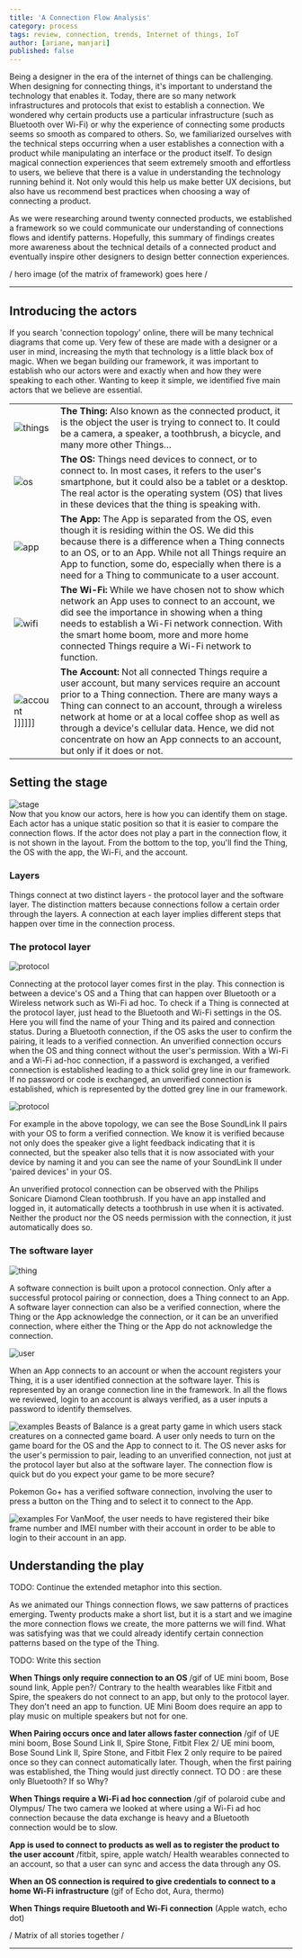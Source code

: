 ```yaml
---
title: 'A Connection Flow Analysis'
category: process
tags: review, connection, trends, Internet of things, IoT
author: [ariane, manjari]
published: false
---
```


Being a designer in the era of the internet of things can be challenging. When designing for connecting things, it's important to understand the technology that enables it. Today, there are so many network infrastructures and protocols that exist to establish a connection. We wondered why certain products use a particular infrastructure (such as Bluetooth over Wi-Fi) or why the experience of connecting some products seems so smooth as compared to others. So, we familiarized ourselves with the technical steps occurring when a user establishes a connection with a product while manipulating an interface or the product itself. To design magical connection experiences that seem extremely smooth and effortless to users, we believe that there is a value in understanding the technology running behind it. Not only would this help us make better UX decisions, but also have us recommend best practices when choosing a way of connecting a product.

As we were researching around twenty connected products, we established a framework so we could communicate our understanding of connections flows and identify patterns. Hopefully, this summary of findings creates more awareness about the technical details of a connected product and eventually inspire other designers to design better connection experiences.

/ hero image (of the matrix of framework) goes here /

---


## Introducing the actors
If you search 'connection topology' online, there will be many technical diagrams that come up. Very few of these are made with a designer or a user in mind, increasing the myth that technology is a little black box of magic. When we began building our framework, it was important to establish who our actors were and exactly when and how they were speaking to each other. Wanting to keep it simple, we identified five main actors that we believe are essential.

| | |
|-|-|
|![things](02-02-connection-flows/ic_things.gif) | **The Thing:** Also known as the connected product, it is the object the user is trying to connect to. It could be a camera, a speaker, a toothbrush, a bicycle, and many more other Things…
|![os](02-02-connection-flows/ic_os.png)| **The OS:** Things need devices to connect, or to connect to. In most cases, it refers to the user's smartphone, but it could also be a tablet or a desktop. The real actor is the operating system (OS) that lives in these devices that the thing is speaking with. |
|![app](02-02-connection-flows/ic_app.png) | **The App:** The App is separated from the OS, even though it is residing within the OS. We did this because there is a difference when a Thing connects to an OS, or to an App. While not all Things require an App to function, some do, especially when there is a need for a Thing to communicate to a user account. |
|![wifi](02-02-connection-flows/ic_wifi.png) | **The Wi-Fi:** While we have chosen not to show which network an App uses to connect to an account, we did see the importance in showing when a thing needs to establish a Wi-Fi network connection. With the smart home boom, more and more home connected Things require a Wi-Fi network to function. |
|![account](02-02-connection-flows/ic_account.png)]]]]]]| **The Account:** Not all connected Things require a user account, but many services require an account prior to a Thing connection. There are many ways a Thing can connect to an account, through a wireless network at home or at a local coffee shop as well as through a device's cellular data. Hence, we did not concentrate on how an App connects to an account, but only if it does or not. |


## Setting the stage
![stage](02-02-connection-flows/Stage.gif)  
Now that you know our actors, here is how you can identify them on stage. Each actor has a unique static position so that it is easier to compare the connection flows. If the actor does not play a part in the connection flow, it is not shown in the layout. From the bottom to the top, you'll find the Thing, the OS with the app, the Wi-Fi, and the account.

### Layers
Things connect at two distinct layers - the protocol layer and the software layer. The distinction matters because connections follow a certain order through the layers. A connection at each layer implies different steps that happen over time in the connection process.

### The protocol layer
![protocol](02-02-connection-flows/key_protocol.png)  

Connecting at the protocol layer comes first in the play. This connection is between a device's OS and a Thing that can happen over Bluetooth or a Wireless network such as Wi-Fi ad hoc. To check if a Thing is connected at the protocol layer, just head to the Bluetooth and Wi-Fi settings in the OS. Here you will find the name of your Thing and its paired and connection status. During a Bluetooth connection, if the OS asks the user to confirm the pairing, it leads to a verified connection. An unverified connection occurs when the OS and thing connect without the user's permission. With a Wi-Fi and a Wi-Fi ad-hoc connection, if a password is exchanged, a verified connection is established leading to a thick solid grey line in our framework. If no password or code is exchanged, an unverified connection is established, which is represented by the dotted grey line in our framework.

![protocol](02-02-connection-flows/protocol.gif)  

For example in the above topology, we can see the Bose SoundLink II pairs with your OS to form a verified connection. We know it is verified because not only does the speaker give a light feedback indicating that it is connected, but the speaker also tells that it is now associated with your device by naming it and you can see the name of your SoundLink II under 'paired devices' in your OS.

An unverified protocol connection can be observed with the Philips Sonicare Diamond Clean toothbrush. If you have an app installed and logged in, it automatically detects a toothbrush in use when it is activated. Neither the product nor the OS needs permission with the connection, it just automatically does so.


### The software layer
![thing](02-02-connection-flows/key_thing.png)

A software connection is built upon a protocol connection. Only after a successful protocol pairing or connection, does a Thing connect to an App. A software layer connection can also be a verified connection, where the Thing or the App acknowledge the connection, or it can be an unverified connection, where either the Thing or the App do not acknowledge the connection.


![user](02-02-connection-flows/key_user.png)

When an App connects to an account or when the account registers your Thing, it is a user identified connection at the software layer. This is represented by an orange connection line in the framework. In all the flows we reviewed, login to an account is always verified, as a user inputs a password to identify themselves.


![examples](02-02-connection-flows/thing.gif)
Beasts of Balance is a great party game in which users stack creatures on a connected game board. A user only needs to turn on the game board for the OS and the App to connect to it. The OS never asks for the user's permission to pair, leading to an unverified connection, not just at the protocol layer but also at the software layer. The connection flow is quick but do you expect your game to be more secure?

Pokemon Go+ has a verified software connection, involving the user to press a button on the Thing and to select it to connect to the App.  


![examples](02-02-connection-flows/user.gif)
For VanMoof, the user needs to have registered their bike frame number and IMEI number with their account in order to be able to login to their account in an app.


## Understanding the play

TODO: Continue the extended metaphor into this section.

As we animated our Things connection flows, we saw patterns of practices emerging. Twenty products make a short list, but it is a start and we imagine the more connection flows we create, the more patterns we will find. What was satisfying was that we could already identify certain connection patterns based on the type of the Thing.

TODO: Write this section

**When Things only require connection to an OS**
/gif of UE mini boom, Bose sound link, Apple pen?/
Contrary to the health wearables like Fitbit and Spire, the speakers do not connect to an app, but only to the protocol layer. They don't need an app to function. UE Mini Boom does require an app to play music on multiple speakers but not for one.

**When Pairing occurs once and later allows faster connection**
/gif of UE mini boom, Bose Sound Link II, Spire Stone, Fitbit Flex 2/
UE mini boom, Bose Sound Link II, Spire Stone, and Fitbit Flex 2 only require to be paired once so they can connect automatically later. Though, when the first pairing was established, the Thing would just directly connect.
TO DO : are these only Bluetooth? If so Why?

**When Things require a Wi-Fi ad hoc connection**
/gif of polaroid cube and Olympus/
The two camera we looked at where using a Wi-Fi ad hoc connection because the data exchange is heavy and a Bluetooth connection would be to slow.

**App is used to connect to products as well as to register the product to the user account**
/fitbit, spire, apple watch/
Health wearables connected to an account, so that a user can sync and access the data through any OS.

**When an OS connection is required to give credentials to connect to a home Wi-Fi infrastructure**
(gif of Echo dot, Aura, thermo)

**When Things require Bluetooth and Wi-Fi connection**
(Apple watch, echo dot)



/ Matrix of all stories together /


---
